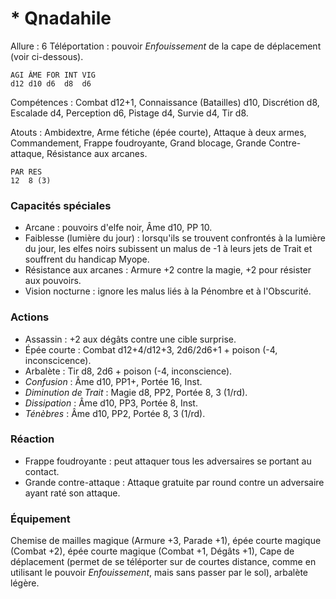 # * Qnadahile

Allure : 6
Téléportation : pouvoir _Enfouissement_ de la cape de déplacement (voir ci-dessous).

	AGI	ÂME	FOR	INT	VIG
	d12	d10	d6	d8	d6

Compétences : Combat d12+1, Connaissance (Batailles) d10, Discrétion d8, Escalade d4, Perception d6, Pistage d4, Survie d4, Tir d8.

Atouts : Ambidextre, Arme fétiche (épée courte), Attaque à deux armes, Commandement, Frappe foudroyante, Grand blocage, Grande Contre-attaque, Résistance aux arcanes.

	PAR	RES
	12	8 (3)

### Capacités spéciales
- Arcane : pouvoirs d'elfe noir, Âme d10, PP 10.
- Faiblesse (lumière du jour) : lorsqu'ils se trouvent confrontés à la lumière du jour, les elfes noirs subissent un malus de -1 à leurs jets de Trait et souffrent du handicap Myope.
- Résistance aux arcanes : Armure +2 contre la magie, +2 pour résister aux pouvoirs.
- Vision nocturne : ignore les malus liés à la Pénombre et à l'Obscurité.

### Actions
- Assassin : +2 aux dégâts contre une cible surprise.
- Épée courte : Combat d12+4/d12+3, 2d6/2d6+1 + poison (-4, inconscicence).
- Arbalète : Tir d8, 2d6 + poison (-4, inconscience).
- _Confusion_ : Âme d10, PP1+, Portée 16, Inst.
- _Diminution de Trait_ : Magie d8, PP2, Portée 8, 3 (1/rd).
- _Dissipation_ : Âme d10, PP3, Portée 8, Inst.
- _Ténèbres_ : Âme d10, PP2, Portée 8, 3 (1/rd).

### Réaction
- Frappe foudroyante : peut attaquer tous les adversaires se portant au contact.
- Grande contre-attaque : Attaque gratuite par round contre un adversaire ayant raté son attaque.

### Équipement
Chemise de mailles magique (Armure +3, Parade +1), épée courte magique (Combat +2), épée courte magique (Combat +1, Dégâts +1), Cape de déplacement (permet de se téléporter sur de courtes distance, comme en utilisant le pouvoir _Enfouissement_, mais sans passer par le sol), arbalète légère.
